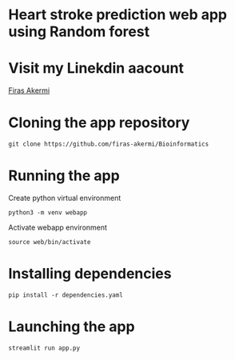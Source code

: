 # Heart stroke prediction web app using Random forest
# Visit my Linekdin aacount
[Firas Akermi](www.linkedin.com/in/firas-akermi)
# Cloning the app repository
```
git clone https://github.com/firas-akermi/Bioinformatics
```
# Running the app 
Create python virtual environment
```
python3 -m venv webapp
```
Activate webapp environment
```
source web/bin/activate
```
# Installing dependencies
```
pip install -r dependencies.yaml
```
# Launching the app
```
streamlit run app.py
```


